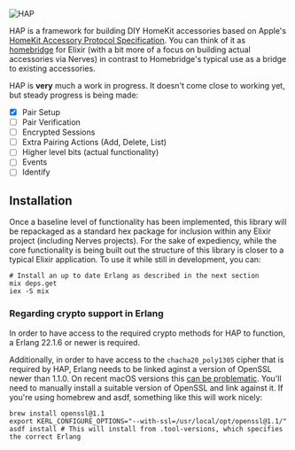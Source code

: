 ![HAP](https://user-images.githubusercontent.com/79646/67910894-dd4dc280-fb5a-11e9-9ca9-4be6633cc1a6.png)

HAP is a framework for building DIY HomeKit accessories based on Apple's [HomeKit Accessory Protocol Specification](https://developer.apple.com/homekit/). 
You can think of it as [homebridge](https://www.github.com/nfarina/homebridge) for Elixir (with a bit more of a focus on
building actual accessories via Nerves) in contrast to Homebridge's typical use as a bridge to existing accessories.

HAP is **very** much a work in progress. It doesn't come close to working yet, but 
steady progress is being made:

* [x] Pair Setup
* [ ] Pair Verification
* [ ] Encrypted Sessions
* [ ] Extra Pairing Actions (Add, Delete, List)
* [ ] Higher level bits (actual functionality)
* [ ] Events
* [ ] Identify

## Installation

Once a baseline level of functionality has been implemented, this library will 
be repackaged as a standard hex package for inclusion within any Elixir project 
(including Nerves projects). For the sake of expediency, while the core 
functionality is being built out the structure of this library is closer to 
a typical Elixir application. To use it while still in development, you can:

```
# Install an up to date Erlang as described in the next section
mix deps.get
iex -S mix
```

### Regarding crypto support in Erlang

In order to have access to the required crypto methods for HAP to function, a
Erlang 22.1.6 or newer is required.

Additionally, in order to have access to the `chacha20_poly1305` cipher that 
is required by HAP, Erlang needs to be linked aginst a version of OpenSSL newer 
than 1.1.0. On recent macOS versions this [can be problematic](https://github.com/asdf-vm/asdf-erlang#dealing-with-openssl-issues-on-macos).
You'll need to manually install a suitable version of OpenSSL and link against it. 
If you're using homebrew and asdf, something like this will work nicely:

```
brew install openssl@1.1
export KERL_CONFIGURE_OPTIONS="--with-ssl=/usr/local/opt/openssl@1.1/"
asdf install # This will install from .tool-versions, which specifies the correct Erlang
```

